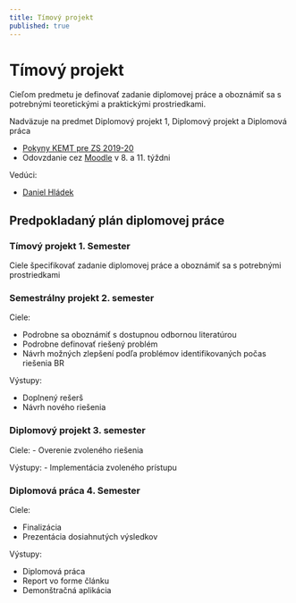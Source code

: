 ```yaml
---
title: Tímový projekt
published: true
---
```


# Tímový projekt

Cieľom predmetu je definovať zadanie diplomovej práce a oboznámiť sa s potrebnými teoretickými a praktickými prostriedkami.

Nadväzuje na predmet Diplomový projekt 1, Diplomový projekt a Diplomová práca

- [Pokyny KEMT pre ZS 2019-20](http://kemt.fei.tuke.sk/studium/diplomova-praca/organizacne-pokyny-k-predmetu-timovy-projekt-v-st-programe-pocitacove-siete-2019-2020/)
- Odovzdanie cez [Moodle](https://moodle.tuke.sk/moodle35/enrol/index.php?id=874) v 8. a 11. týždni


Vedúci:

- [Daniel Hládek](/info/zp)

## Predpokladaný plán diplomovej práce

### Tímový projekt 1\. Semester

Ciele špecifikovať zadanie diplomovej práce a oboznámiť sa s potrebnými prostriedkami

### Semestrálny projekt 2. semester

Ciele:

  - Podrobne sa oboznámiť s dostupnou odbornou literatúrou
  - Podrobne definovať riešený problém
  - Návrh možných zlepšení podľa problémov identifikovaných počas
    riešenia BR

Výstupy:

  - Doplnený rešerš
  - Návrh nového riešenia

### Diplomový projekt 3. semester

Ciele: - Overenie zvoleného riešenia

Výstupy: - Implementácia zvoleného prístupu

### Diplomová práca 4\. Semester

Ciele:

  - Finalizácia
  - Prezentácia dosiahnutých výsledkov

Výstupy:

  - Diplomová práca
  - Report vo forme článku
  - Demonštračná aplikácia
